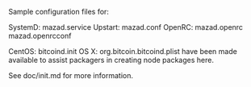 Sample configuration files for:

SystemD: mazad.service
Upstart: mazad.conf
OpenRC:  mazad.openrc
         mazad.openrcconf

CentOS:  bitcoind.init
OS X:    org.bitcoin.bitcoind.plist
have been made available to assist packagers in creating node packages here.

See doc/init.md for more information.
